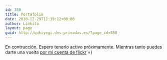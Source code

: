 ```yaml
---
id: 350
title: Portafolio
date: 2010-12-29T12:39:12+00:00
author: Linkita
layout: page
guid: http://qukiyegi.dns-privadas.es/?page_id=350
---
```

En contrucción. Espero tenerlo activo próximamente. Mientras tanto puedes darte una vuelta [por mi cuenta de flickr](http://www.flickr.com/photos/linkita/) =)